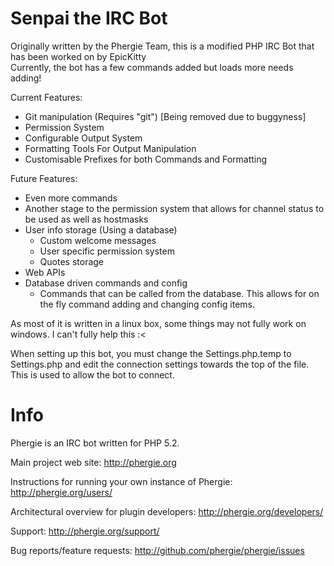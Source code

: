 Senpai the IRC Bot
=================

Originally written by the Phergie Team, this is a modified PHP IRC Bot that has been worked on by EpicKitty  
Currently, the bot has a few commands added but loads more needs adding!

Current Features:
 - Git manipulation (Requires "git") [Being removed due to buggyness]
 - Permission System
 - Configurable Output System
 - Formatting Tools For Output Manipulation
 - Customisable Prefixes for both Commands and Formatting
 
Future Features:
 - Even more commands
 - Another stage to the permission system that allows for channel status to be used as well as hostmasks
 - User info storage (Using a database)
    - Custom welcome messages
    - User specific permission system
    - Quotes storage
 - Web APIs
 - Database driven commands and config
    - Commands that can be called from the database. This allows for on the fly command adding and changing config items.

As most of it is written in a linux box, some things may not fully work on windows. I can't fully help this :<

When setting up this bot, you must change the Settings.php.temp to Settings.php and edit the connection settings towards the top of the file. This is used to allow the bot to connect.

Info
=====

Phergie is an IRC bot written for PHP 5.2.  

Main project web site: http://phergie.org  

Instructions for running your own instance of Phergie: http://phergie.org/users/  

Architectural overview for plugin developers: http://phergie.org/developers/  

Support: http://phergie.org/support/  

Bug reports/feature requests: http://github.com/phergie/phergie/issues  
